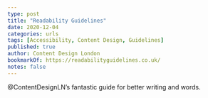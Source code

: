 ```yaml
---
type: post
title: "Readability Guidelines"
date: 2020-12-04
categories: urls
tags: [Accessibility, Content Design, Guidelines]
published: true
author: Content Design London
bookmarkOf: https://readabilityguidelines.co.uk/
notes: false
---
```


@ContentDesignLN’s fantastic guide for better writing and words.